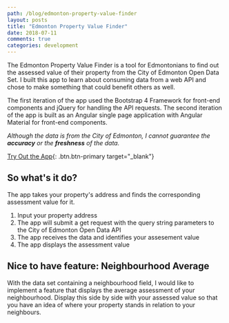 ```yaml
---
path: /blog/edmonton-property-value-finder
layout: posts
title: "Edmonton Property Value Finder"
date: 2018-07-11
comments: true
categories: development
---
```


The Edmonton Property Value Finder is a tool for Edmontonians to find out the assessed value of their property from the City of Edmonton Open Data Set. I built this app to learn about consuming data from a web API and chose to make something that could benefit others as well.

The first iteration of the app used the Bootstrap 4 Framework for front-end components and jQuery for handling the API requests. The second iteration of the app is built as an Angular single page application with Angular Material for front-end components.

*Although the data is from the City of Edmonton, I cannot guarantee the **accuracy** or the **freshness** of the data.*

[Try Out the App](https://yegpropertyassessment.hubertlin.me/address-search){: .btn.btn-primary target="_blank"}

## So what's it do?

The app takes your property's address and finds the corresponding assessment value for it.

1. Input your property address
2. The app will submit a get request with the query string parameters to the City of Edmonton Open Data API
3. The app receives the data and identifies your assesement value
4. The app displays the assessment value

## Nice to have feature: Neighbourhood Average

With the data set containing a neighbourhood field, I would like to implement a feature that displays the average assessment of your neighbourhood. Display this side by side with your assessed value so that you have an idea of where your property stands in relation to your neighbours.